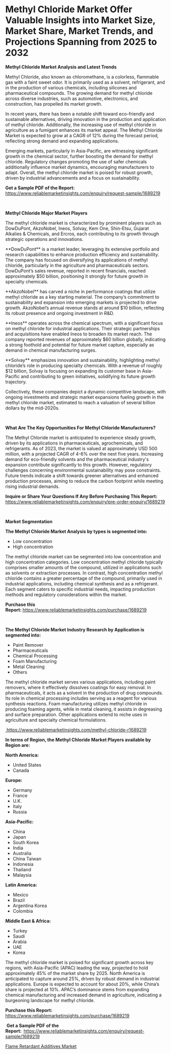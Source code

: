 <p><h1>Methyl Chloride Market Offer Valuable Insights into Market Size, Market Share, Market Trends, and Projections Spanning from 2025 to 2032</h1></p><p><strong>Methyl Chloride Market Analysis and Latest Trends</strong></p>
<p><p>Methyl Chloride, also known as chloromethane, is a colorless, flammable gas with a faint sweet odor. It is primarily used as a solvent, refrigerant, and in the production of various chemicals, including silicones and pharmaceutical compounds. The growing demand for methyl chloride across diverse industries, such as automotive, electronics, and construction, has propelled its market growth. </p><p>In recent years, there has been a notable shift toward eco-friendly and sustainable alternatives, driving innovation in the production and application of methyl chloride. Additionally, the increasing use of methyl chloride in agriculture as a fumigant enhances its market appeal. The Methyl Chloride Market is expected to grow at a CAGR of 12% during the forecast period, reflecting strong demand and expanding applications.</p><p>Emerging markets, particularly in Asia-Pacific, are witnessing significant growth in the chemical sector, further boosting the demand for methyl chloride. Regulatory changes promoting the use of safer chemicals additionally influence market dynamics, encouraging manufacturers to adapt. Overall, the methyl chloride market is poised for robust growth, driven by industrial advancements and a focus on sustainability.</p></p>
<p><strong>Get a Sample PDF of the Report:&nbsp;</strong> <a href="https://www.reliablemarketinsights.com/enquiry/request-sample/1689219?utm_campaign=3258&utm_medium=2&utm_source=Github&utm_content=ia&utm_term=31032025&utm_id=methyl-chloride">https://www.reliablemarketinsights.com/enquiry/request-sample/1689219</a></p>
<p>&nbsp;</p>
<p><strong>Methyl Chloride Major Market Players</strong></p>
<p><p>The methyl chloride market is characterized by prominent players such as DowDuPont, AkzoNobel, Ineos, Solvay, Kem One, Shin-Etsu, Gujarat Alkalies & Chemicals, and Ercros, each contributing to its growth through strategic operations and innovations.</p><p>**DowDuPont** is a market leader, leveraging its extensive portfolio and research capabilities to enhance production efficiency and sustainability. The company has focused on diversifying its applications of methyl chloride, particularly in the agriculture and pharmaceuticals sectors. DowDuPont’s sales revenue, reported in recent financials, reached approximately $50 billion, positioning it strongly for future growth in specialty chemicals.</p><p>**AkzoNobel** has carved a niche in performance coatings that utilize methyl chloride as a key starting material. The company’s commitment to sustainability and expansion into emerging markets is projected to drive growth. AkzoNobel’s annual revenue stands at around $10 billion, reflecting its robust presence and ongoing investment in R&D.</p><p>**Ineos** operates across the chemical spectrum, with a significant focus on methyl chloride for industrial applications. Their strategic partnerships and acquisitions have enabled Ineos to broaden its market reach. The company reported revenues of approximately $60 billion globally, indicating a strong foothold and potential for future market capture, especially as demand in chemical manufacturing surges.</p><p>**Solvay** emphasizes innovation and sustainability, highlighting methyl chloride’s role in producing specialty chemicals. With a revenue of roughly $12 billion, Solvay is focusing on expanding its customer base in Asia-Pacific and contributing to green initiatives, solidifying its future growth trajectory.</p><p>Collectively, these companies depict a dynamic competitive landscape, with ongoing investments and strategic market expansions fueling growth in the methyl chloride market, estimated to reach a valuation of several billion dollars by the mid-2020s.</p></p>
<p>&nbsp;</p>
<p><strong>What Are The Key Opportunities For Methyl Chloride Manufacturers?</strong></p>
<p><p>The Methyl Chloride market is anticipated to experience steady growth, driven by its applications in pharmaceuticals, agrochemicals, and refrigerants. As of 2023, the market is valued at approximately USD 500 million, with a projected CAGR of 4-6% over the next five years. Increasing demand for eco-friendly solvents and the pharmaceutical industry's expansion contribute significantly to this growth. However, regulatory challenges concerning environmental sustainability may pose constraints. Future trends indicate a shift towards greener alternatives and enhanced production processes, aiming to reduce the carbon footprint while meeting rising industrial demands.</p></p>
<p><strong>Inquire or Share Your Questions If Any Before Purchasing This Report:</strong> <a href="https://www.reliablemarketinsights.com/enquiry/pre-order-enquiry/1689219?utm_campaign=3258&utm_medium=2&utm_source=Github&utm_content=ia&utm_term=31032025&utm_id=methyl-chloride">https://www.reliablemarketinsights.com/enquiry/pre-order-enquiry/1689219</a></p>
<p>&nbsp;</p>
<p><strong>Market Segmentation</strong></p>
<p><strong>The Methyl Chloride Market Analysis by types is segmented into:</strong></p>
<p><ul><li>Low concentration</li><li>High concentration</li></ul></p>
<p><p>The methyl chloride market can be segmented into low concentration and high concentration categories. Low concentration methyl chloride typically comprises smaller amounts of the compound, utilized in applications such as solvents or extraction processes. In contrast, high concentration methyl chloride contains a greater percentage of the compound, primarily used in industrial applications, including chemical synthesis and as a refrigerant. Each segment caters to specific industrial needs, impacting production methods and regulatory considerations within the market.</p></p>
<p><strong>Purchase this Report:&nbsp;</strong><a href="https://www.reliablemarketinsights.com/purchase/1689219?utm_campaign=3258&utm_medium=2&utm_source=Github&utm_content=ia&utm_term=31032025&utm_id=methyl-chloride">https://www.reliablemarketinsights.com/purchase/1689219</a></p>
<p>&nbsp;</p>
<p><strong>The Methyl Chloride Market Industry Research by Application is segmented into:</strong></p>
<p><ul><li>Paint Remover</li><li>Pharmaceuticals</li><li>Chemical Processing</li><li>Foam Manufacturing</li><li>Metal Cleaning</li><li>Others</li></ul></p>
<p><p>The methyl chloride market serves various applications, including paint removers, where it effectively dissolves coatings for easy removal. In pharmaceuticals, it acts as a solvent in the production of drug compounds. Its role in chemical processing includes serving as a reagent for various synthesis reactions. Foam manufacturing utilizes methyl chloride in producing foaming agents, while in metal cleaning, it assists in degreasing and surface preparation. Other applications extend to niche uses in agriculture and specialty chemical formulations.</p></p>
<p><a href="https://www.reliablemarketinsights.com/methyl-chloride-r1689219?utm_campaign=3258&utm_medium=2&utm_source=Github&utm_content=ia&utm_term=31032025&utm_id=methyl-chloride">&nbsp;https://www.reliablemarketinsights.com/methyl-chloride-r1689219</a></p>
<p><strong>In terms of Region, the Methyl Chloride Market Players available by Region are:</strong></p>
<p>
    <p> <strong> North America: </strong>
        <ul>
            <li>United States</li>
            <li>Canada</li>
        </ul>
        </p> 
    <p> <strong> Europe: </strong>
        <ul>
            <li>Germany</li>
            <li>France</li>
            <li>U.K.</li>
            <li>Italy</li>
            <li>Russia</li>
        </ul>
        </p> 
    <p> <strong> Asia-Pacific: </strong>
        <ul>
            <li>China</li>
            <li>Japan</li>
            <li>South Korea</li>
            <li>India</li>
            <li>Australia</li>
            <li>China Taiwan</li>
            <li>Indonesia</li>
            <li>Thailand</li>
            <li>Malaysia</li>
        </ul>
        </p> 
    <p> <strong> Latin America: </strong>
        <ul>
            <li>Mexico</li>
            <li>Brazil</li>
            <li>Argentina Korea</li>
            <li>Colombia</li>
        </ul>
        </p> 
    <p> <strong> Middle East & Africa: </strong>
        <ul>
            <li>Turkey</li>
            <li>Saudi</li>
            <li>Arabia</li>
            <li>UAE</li>
            <li>Korea</li>
        </ul>
    </p>
    </p>
<p><p>The methyl chloride market is poised for significant growth across key regions, with Asia-Pacific (APAC) leading the way, projected to hold approximately 45% of the market share by 2025. North America is anticipated to capture around 25%, driven by robust demand in industrial applications. Europe is expected to account for about 20%, while China’s share is projected at 10%. APAC’s dominance stems from expanding chemical manufacturing and increased demand in agriculture, indicating a burgeoning landscape for methyl chloride.</p></p>
<p><strong>Purchase this Report: </strong><a href="https://www.reliablemarketinsights.com/purchase/1689219?utm_campaign=3258&utm_medium=2&utm_source=Github&utm_content=ia&utm_term=31032025&utm_id=methyl-chloride">https://www.reliablemarketinsights.com/purchase/1689219</a></p>
<p>&nbsp;<strong>Get a Sample PDF of the Report:&nbsp;&nbsp;</strong><a href="https://www.reliablemarketinsights.com/enquiry/request-sample/1689219?utm_campaign=3258&utm_medium=2&utm_source=Github&utm_content=ia&utm_term=31032025&utm_id=methyl-chloride">https://www.reliablemarketinsights.com/enquiry/request-sample/1689219</a></p>
<p><strong></strong></p>
<p><p><a href="https://github.com/anggigpps/Market-Research-Report-List-1/blob/main/flame-retardant-additives-market.md?utm_campaign=3258&utm_medium=2&utm_source=Github&utm_content=ia&utm_term=31032025&utm_id=methyl-chloride">Flame Retardant Additives Market</a></p></p>